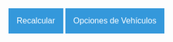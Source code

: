 <style>
	.diminputBoxes {
		width:50px;
		padding-top: 1px;
		padding-bottom: 1px;
		text-align: right; 
		font-family: arial,helvetica,sans-serif; 
		font-size: 10pt;
		position: absolute;
	}
	
	.tablainputBoxes {
		width:70%;
		padding-top: 1px;
		padding-bottom: 1px;
		text-align: right; 
		font-family: arial,helvetica,sans-serif; 
		font-size: 10pt;
		position: absolute;
	}
	
	.tablaInputUnits {
		float: right;
		text-align: right;
		color: #6A6A6A;
		width: 20%;
		margin-bottom: 5px;
		border-style: solid;
		border-color: #C4D3DF;
		background-color: #C4D3DF;
	}	
	
	.dimLineVert1 {
		border-left-style: dashed;
		border-left-width: 1px;
		position: absolute;
	}
	
	.dimLineVert2 {
		border-left-style: dashed;
		border-left-width: 1px;
		border-right-style: dashed;
		border-right-width: 1px; 
		position: absolute;
	}
	
	.dimLineVert3 {
		border-right-style: dashed;
		border-right-width: 1px; 
		position: absolute;
	}
	
	.dimLineHoriz {
		border-top-style: solid; 
		border-top-width: 1px;
		position: absolute;
	}
			
	.triangle_left {
		border-top: 4px solid transparent;
		border-right: 20px solid #000000;
		border-bottom: 4px solid transparent;
		position: absolute;
	}

	.triangle_right {
		border-top: 4px solid transparent;
		border-left: 20px solid #000000;
		border-bottom: 4px solid transparent;
		position: absolute;
	}
</style>

<style>
.diagrama {
		overflow: scroll;
		position: relative;
		height: 450px; 
		width: 100%;
	}

/* Estilos CSS para barra de navegación

	/* Navbar container */
	.navbar {
		overflow: visible;
		position: relative;
		
	}

	/* Dropdown Button */
	.dropbtn {
		background-color: #3498DB;
		color: white;
		padding: 16px;
		font-size: 16px;
		border: none;
		cursor: pointer;
	}

	/* Dropdown button on hover & focus */
	.dropbtn:hover, .dropbtn:focus {
		background-color: #2980B9;
	}

	/* The container div - needed to position the dropdown content */
	.dropdown {
		position: relative;
		display: inline-block;
	}

	/* Dropdown Content (Hidden by Default) */
	.dropdown-content {
		display: none;
		position: absolute;
		background-color: #f1f1f1;
		width: 100%;
		box-shadow: 0px 8px 16px 0px rgba(0,0,0,0.2);
		z-index: 1;
	}

	/* Dropdown Content (Hidden by Default) */
	.dropdown-contentShow {
		display: block;
		position: absolute;
		background-color: #f1f1f1;
		width: 100%;
		box-shadow: 0px 8px 16px 0px rgba(0,0,0,0.2);
		z-index: 1;
	}

	/* Links inside the dropdown */
	.dropdown-content a {
		color: black;
		padding: 12px 16px;
		text-decoration: none;
		display: block;
	}

	/* Change color of dropdown links on hover */
	.dropdown-content a:hover {background-color: #ddd}

/* Show the dropdown menu (use JS to add this class to the .dropdown-content container when the user clicks on the dropdown button) */
.show {display:block;}
</style>

<div id="cargaAppMenu" class="navbar">
<div class="dropdown">
	<button onclick="tratarOpMenu(this)" class="dropbtn" value="recalcular">Recalcular</button>
</div>
<div id="menuVehiculos" class="dropdown">
	<button onclick="tratarOpMenu(this)" class="dropbtn" value="vehiculos">Opciones de Vehículos</button>
	<div id="dropdownVehiculos" class="dropdown-content"></div>
</div>
</div>

	
<div id="Diagrama" class="diagrama"></div>

<script src="{{ "/javascripts/generarMenu.js" | prepend: site.baseurl}}"></script>
<script src="{{ "/javascripts/configVeh.js" | prepend: site.baseurl}}"></script>
<script src="{{ "/javascripts/calculadorDistribCargas.js" | prepend: site.baseurl}}"></script>

<script type="text/javascript"
        src="https://www.google.com/jsapi?autoload={
			'modules':[{
            'name':'visualization',
            'version':'1',
            'packages':['corechart']
        }]
    }">
</script>

<script>
	
	window.addEventListener("load", inicializarVeh(tiposVeh[0]));
	window.addEventListener("load", inicializarMenu);
	
</script>

